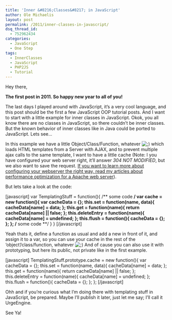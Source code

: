 ```yaml
---
title: 'Inner &#8216;Classes&#8217; in JavaScript'
author: Ole Michaelis
layout: post
permalink: /2011/inner-classes-in-javascript/
dsq_thread_id:
  - 752962434
categories:
  - JavaScript
  - One Step
tags:
  - InnerClasses
  - JavaScript
  - PHP2JS
  - Tutorial
---
```


Hey there,

**The first post in 2011. So happy new year to all of you!**

The last days I played around with JavaScript, it’s a very cool language, and this post should be the first a few JavaScript OOP tutorial posts. And I want to start with a little example for inner classes in JavaScript. Okok, you all know there are no classes in JavaScript, so there couldn’t be inner classes. But the known behavior of inner classes like in Java could be ported to JavaScript. Lets see…

In this example we have a little Object/Class/Function, whatever ![;)][1] which loads HTML templates from a Server with AJAX, and to prevent multiple ajax calls to the same template, I want to have a little cache (Note: I you have configured your web server right, it’ll answer *304 NOT MODIFIED*, but we also want to save the request. [If you want to learn more about configuring your webserver the right way, read my articles about performance optimization for a Apache web server][2])﻿﻿.

 [1]: http://blog.codestars.eu/wp-includes/images/smilies/icon_wink.gif
 [2]: http://blog.codestars.eu/category/speed_up/ "It's in German, but if any1 is really interested in it. I'll translate it!"

But lets take a look at the code:

[javascript]
var TemplatingStuff = function(){
/** some code **/
var cache = new function(){
var cacheData = {};
this.set = function(name, data){
cacheData[name] = data;
};
this.get = function(name){
return cacheData[name] || false;
};
this.deleteEntry = function(name){
cacheData[name] = undefined;
};
this.flush = function(){
cacheData = {};
};
};
/** some code **/
}
}
[/javascript]

Yeah thats it, define a function as usual and add a new in front of it, and assign it to a var, so you can use your cache in the rest of the ‘object’/class/function, whatever ![;)][1] And of cause you can also use it with prototyping, but here its public, not private like in the first example.

[javascript]
TemplatingStuff.prototype.cache = new function(){
var cacheData = {};
this.set = function(name, data){
cacheData[name] = data;
};
this.get = function(name){
return cacheData[name] || false;
};
this.deleteEntry = function(name){
cacheData[name] = undefined;
};
this.flush = function(){
cacheData = {};
};
};
[/javascript]

Ohh and if you’re curious what I’m doing there with templating stuff in JavaScript, be prepared. Maybe I’ll publish it later, just let me say; I’ll call it UrgeEngine.

See Ya!

